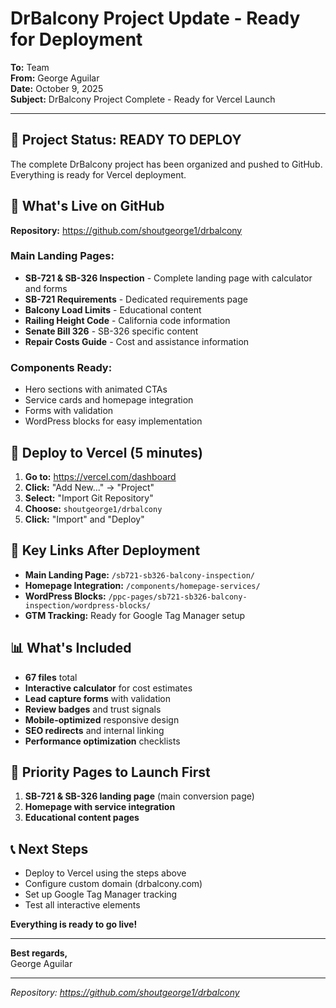 # DrBalcony Project Update - Ready for Deployment

**To:** Team  
**From:** George Aguilar  
**Date:** October 9, 2025  
**Subject:** DrBalcony Project Complete - Ready for Vercel Launch

---

## 🎯 **Project Status: READY TO DEPLOY**

The complete DrBalcony project has been organized and pushed to GitHub. Everything is ready for Vercel deployment.

## 📁 **What's Live on GitHub**
**Repository:** https://github.com/shoutgeorge1/drbalcony

### **Main Landing Pages:**
- **SB-721 & SB-326 Inspection** - Complete landing page with calculator and forms
- **SB-721 Requirements** - Dedicated requirements page  
- **Balcony Load Limits** - Educational content
- **Railing Height Code** - California code information
- **Senate Bill 326** - SB-326 specific content
- **Repair Costs Guide** - Cost and assistance information

### **Components Ready:**
- Hero sections with animated CTAs
- Service cards and homepage integration
- Forms with validation
- WordPress blocks for easy implementation

## 🚀 **Deploy to Vercel (5 minutes)**

1. **Go to:** https://vercel.com/dashboard
2. **Click:** "Add New..." → "Project"
3. **Select:** "Import Git Repository"
4. **Choose:** `shoutgeorge1/drbalcony`
5. **Click:** "Import" and "Deploy"

## 🔗 **Key Links After Deployment**

- **Main Landing Page:** `/sb721-sb326-balcony-inspection/`
- **Homepage Integration:** `/components/homepage-services/`
- **WordPress Blocks:** `/ppc-pages/sb721-sb326-balcony-inspection/wordpress-blocks/`
- **GTM Tracking:** Ready for Google Tag Manager setup

## 📊 **What's Included**

- **67 files** total
- **Interactive calculator** for cost estimates
- **Lead capture forms** with validation
- **Review badges** and trust signals
- **Mobile-optimized** responsive design
- **SEO redirects** and internal linking
- **Performance optimization** checklists

## 🎯 **Priority Pages to Launch First**

1. **SB-721 & SB-326 landing page** (main conversion page)
2. **Homepage with service integration**
3. **Educational content pages**

## 📞 **Next Steps**

- Deploy to Vercel using the steps above
- Configure custom domain (drbalcony.com)
- Set up Google Tag Manager tracking
- Test all interactive elements

**Everything is ready to go live!**

---

**Best regards,**  
George Aguilar

---
*Repository: https://github.com/shoutgeorge1/drbalcony*

